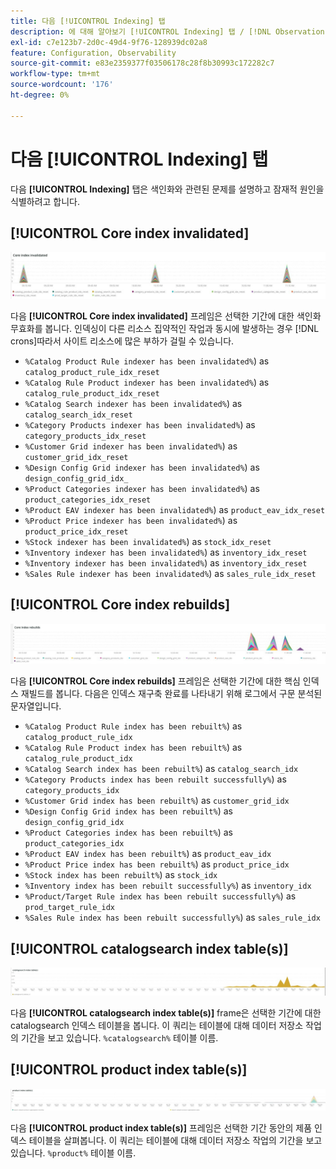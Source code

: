 ```yaml
---
title: 다음 [!UICONTROL Indexing] 탭
description: 에 대해 알아보기 [!UICONTROL Indexing] 탭 / [!DNL Observation for Adobe Commerce].
exl-id: c7e123b7-2d0c-49d4-9f76-128939dc02a8
feature: Configuration, Observability
source-git-commit: e83e2359377f03506178c28f8b30993c172282c7
workflow-type: tm+mt
source-wordcount: '176'
ht-degree: 0%

---
```


# 다음 [!UICONTROL Indexing] 탭

다음 **[!UICONTROL Indexing]** 탭은 색인화와 관련된 문제를 설명하고 잠재적 원인을 식별하려고 합니다.

## [!UICONTROL Core index invalidated]

![코어 색인 무효화](../../assets/tools/observation-for-adobe-commerce/indexing-tab-1.jpg)

다음 **[!UICONTROL Core index invalidated]** 프레임은 선택한 기간에 대한 색인화 무효화를 봅니다. 인덱싱이 다른 리소스 집약적인 작업과 동시에 발생하는 경우 [!DNL crons]따라서 사이트 리소스에 많은 부하가 걸릴 수 있습니다.

* `%Catalog Product Rule indexer has been invalidated%`) as `catalog_product_rule_idx_reset`
* `%Catalog Rule Product indexer has been invalidated%`) as `catalog_rule_product_idx_reset`
* `%Catalog Search indexer has been invalidated%`) as `catalog_search_idx_reset`
* `%Category Products indexer has been invalidated%`) as `category_products_idx_reset`
* `%Customer Grid indexer has been invalidated%`) as `customer_grid_idx_reset`
* `%Design Config Grid indexer has been invalidated%`) as `design_config_grid_idx_`
* `%Product Categories indexer has been invalidated%`) as `product_categories_idx_reset`
* `%Product EAV indexer has been invalidated%`) as `product_eav_idx_reset`
* `%Product Price indexer has been invalidated%`) as `product_price_idx_reset`
* `%Stock indexer has been invalidated%`) as `stock_idx_reset`
* `%Inventory indexer has been invalidated%`) as `inventory_idx_reset`
* `%Inventory indexer has been invalidated%`) as `inventory_idx_reset`
* `%Sales Rule indexer has been invalidated%`) as `sales_rule_idx_reset`

## [!UICONTROL Core index rebuilds]

![코어 색인 재빌드](../../assets/tools/observation-for-adobe-commerce/indexing-tab-2.jpg)

다음 **[!UICONTROL Core index rebuilds]** 프레임은 선택한 기간에 대한 핵심 인덱스 재빌드를 봅니다. 다음은 인덱스 재구축 완료를 나타내기 위해 로그에서 구문 분석된 문자열입니다.

* `%Catalog Product Rule index has been rebuilt%`) as `catalog_product_rule_idx`
* `%Catalog Rule Product index has been rebuilt%`) as `catalog_rule_product_idx`
* `%Catalog Search index has been rebuilt%`) as `catalog_search_idx`
* `%Category Products index has been rebuilt successfully%`) as `category_products_idx`
* `%Customer Grid index has been rebuilt%`) as `customer_grid_idx`
* `%Design Config Grid index has been rebuilt%`) as `design_config_grid_idx`
* `%Product Categories index has been rebuilt%`) as `product_categories_idx`
* `%Product EAV index has been rebuilt%`) as `product_eav_idx`
* `%Product Price index has been rebuilt%`) as `product_price_idx`
* `%Stock index has been rebuilt%`) as `stock_idx`
* `%Inventory index has been rebuilt successfully%`) as `inventory_idx`
* `%Product/Target Rule index has been rebuilt successfully%`) as `prod_target_rule_idx`
* `%Sales Rule index has been rebuilt successfully%`) as `sales_rule_idx`


## [!UICONTROL catalogsearch index table(s)]

![catalogsearch 인덱스 테이블](../../assets/tools/observation-for-adobe-commerce/indexing-tab-3.jpg)

다음 **[!UICONTROL catalogsearch index table(s)]** frame은 선택한 기간에 대한 catalogsearch 인덱스 테이블을 봅니다. 이 쿼리는 테이블에 대해 데이터 저장소 작업의 기간을 보고 있습니다. `%catalogsearch%` 테이블 이름.

## [!UICONTROL product index table(s)]

![제품 색인 테이블](../../assets/tools/observation-for-adobe-commerce/indexing-tab-4.jpg)

다음 **[!UICONTROL product index table(s)]** 프레임은 선택한 기간 동안의 제품 인덱스 테이블을 살펴봅니다. 이 쿼리는 테이블에 대해 데이터 저장소 작업의 기간을 보고 있습니다. `%product%` 테이블 이름.
